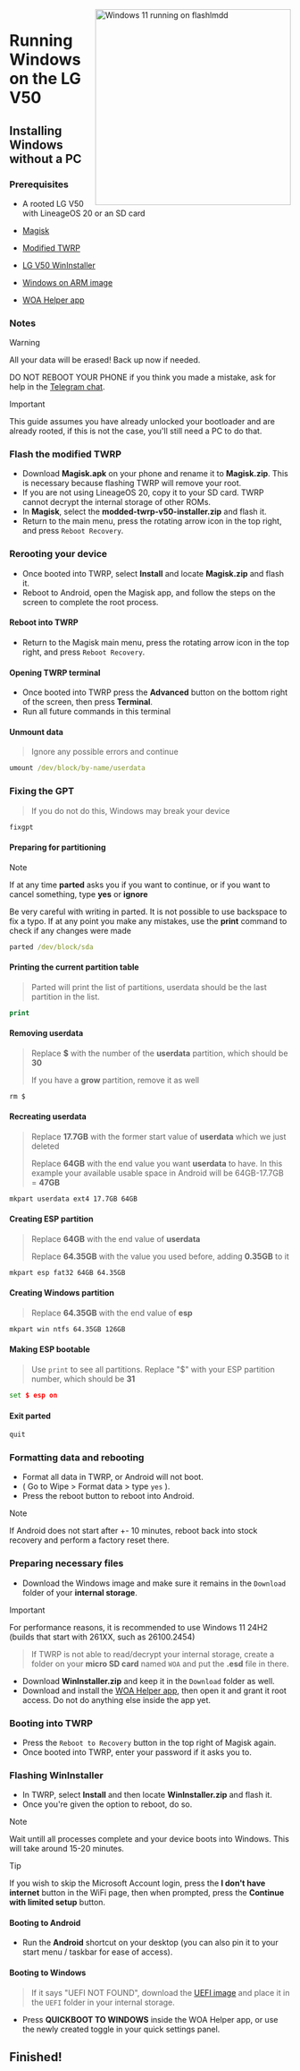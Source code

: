 <img align="right" src="https://github.com/n00b69/woa-flashlmdd/blob/main/flashlmdd.png" width="350" alt="Windows 11 running on flashlmdd">

# Running Windows on the LG V50

## Installing Windows without a PC

### Prerequisites
- A rooted LG V50 with LineageOS 20 or an SD card

- [Magisk](https://github.com/topjohnwu/Magisk/releases/latest)

- [Modified TWRP](https://github.com/n00b69/woa-flashlmdd/releases/download/Files/modded-twrp-v50-installer.zip)

- [LG V50 WinInstaller](https://github.com/n00b69/woa-flashlmdd/releases/download/Files/FlashlmddWinInstaller.zip)

- [Windows on ARM image](https://arkt-7.github.io/woawin/)

- [WOA Helper app](https://github.com/n00b69/woa-helper/releases/tag/APK)

### Notes
> [!WARNING]  
> All your data will be erased! Back up now if needed.
> 
> DO NOT REBOOT YOUR PHONE if you think you made a mistake, ask for help in the [Telegram chat](https://t.me/lgedevices).

> [!Important]
> This guide assumes you have already unlocked your bootloader and are already rooted, if this is not the case, you'll still need a PC to do that.

### Flash the modified TWRP
- Download **Magisk.apk** on your phone and rename it to **Magisk.zip**. This is necessary because flashing TWRP will remove your root.
- If you are not using LineageOS 20, copy it to your SD card. TWRP cannot decrypt the internal storage of other ROMs.
- In **Magisk**, select the **modded-twrp-v50-installer.zip** and flash it.
- Return to the main menu, press the rotating arrow icon in the top right, and press `Reboot Recovery`.

### Rerooting your device
- Once booted into TWRP, select **Install** and locate **Magisk.zip** and flash it.
- Reboot to Android, open the Magisk app, and follow the steps on the screen to complete the root process.

#### Reboot into TWRP
- Return to the Magisk main menu, press the rotating arrow icon in the top right, and press `Reboot Recovery`.

#### Opening TWRP terminal
- Once booted into TWRP press the **Advanced** button on the bottom right of the screen, then press **Terminal**.
- Run all future commands in this terminal

#### Unmount data
> Ignore any possible errors and continue
```cmd
umount /dev/block/by-name/userdata
```

### Fixing the GPT
> If you do not do this, Windows may break your device
```cmd
fixgpt
```

#### Preparing for partitioning
> [!Note]
> If at any time **parted** asks you if you want to continue, or if you want to cancel something, type **yes** or **ignore**
>
> Be very careful with writing in parted. It is not possible to use backspace to fix a typo. If at any point you make any mistakes, use the **print** command to check if any changes were made
```cmd
parted /dev/block/sda
```

#### Printing the current partition table
> Parted will print the list of partitions, userdata should be the last partition in the list.
```cmd
print
```

#### Removing userdata
> Replace **$** with the number of the **userdata** partition, which should be **30**
>
> If you have a **grow** partition, remove it as well
```cmd
rm $
```

#### Recreating userdata
> Replace **17.7GB** with the former start value of **userdata** which we just deleted
>
> Replace **64GB** with the end value you want **userdata** to have. In this example your available usable space in Android will be 64GB-17.7GB = **47GB**
```cmd
mkpart userdata ext4 17.7GB 64GB
```

#### Creating ESP partition
> Replace **64GB** with the end value of **userdata**
>
> Replace **64.35GB** with the value you used before, adding **0.35GB** to it
```cmd
mkpart esp fat32 64GB 64.35GB
```

#### Creating Windows partition
> Replace **64.35GB** with the end value of **esp**
```cmd
mkpart win ntfs 64.35GB 126GB
```

#### Making ESP bootable
> Use `print` to see all partitions. Replace "$" with your ESP partition number, which should be **31**
```cmd
set $ esp on
```

#### Exit parted
```cmd
quit
```

### Formatting data and rebooting
- Format all data in TWRP, or Android will not boot.
- ( Go to Wipe > Format data > type `yes` ).
- Press the reboot button to reboot into Android.
> [!Note]
> If Android does not start after +- 10 minutes, reboot back into stock recovery and perform a factory reset there.

### Preparing necessary files
- Download the Windows image and make sure it remains in the `Download` folder of your **internal storage**.
> [!Important]
> For performance reasons, it is recommended to use Windows 11 24H2 (builds that start with 261XX, such as 26100.2454)

> If TWRP is not able to read/decrypt your internal storage, create a folder on your **micro SD card** named `WOA` and put the **.esd** file in there.
- Download **WinInstaller.zip** and keep it in the `Download` folder as well.
- Download and install the [WOA Helper app](https://github.com/n00b69/woa-helper/releases/tag/APK), then open it and grant it root access. Do not do anything else inside the app yet.

### Booting into TWRP
- Press the `Reboot to Recovery` button in the top right of Magisk again.
- Once booted into TWRP, enter your password if it asks you to.

### Flashing WinInstaller
- In TWRP, select **Install** and then locate **WinInstaller.zip** and flash it.
- Once you're given the option to reboot, do so.
> [!Note]
> Wait untill all processes complete and your device boots into Windows. This will take around 15-20 minutes.

> [!Tip]
> If you wish to skip the Microsoft Account login, press the **I don't have internet** button in the WiFi page, then when prompted, press the **Continue with limited setup** button.

#### Booting to Android
- Run the **Android** shortcut on your desktop (you can also pin it to your start menu / taskbar for ease of access).

#### Booting to Windows
> If it says "UEFI NOT FOUND", download the [UEFI image](https://github.com/n00b69/woa-flashlmdd/releases/tag/UEFI) and place it in the `UEFI` folder in your internal storage.
- Press **QUICKBOOT TO WINDOWS** inside the WOA Helper app, or use the newly created toggle in your quick settings panel.

## Finished!

























